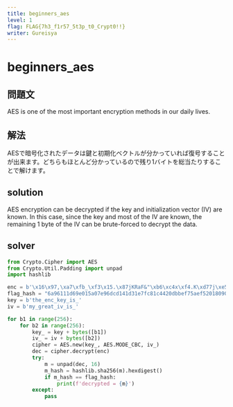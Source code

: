 ```yaml
---
title: beginners_aes    
level: 1          
flag: FLAG{7h3_f1r57_5t3p_t0_Crypt0!!}
writer: Gureisya      
---
```


# beginners_aes

## 問題文

AES is one of the most important encryption methods in our daily lives.

## 解法
AESで暗号化されたデータは鍵と初期化ベクトルが分かっていれば復号することが出来ます。どちらもほとんど分かっているので残り1バイトを総当たりすることで解けます。

## solution
AES encryption can be decrypted if the key and initialization vector (IV) are known. In this case, since the key and most of the IV are known, the remaining 1 byte of the IV can be brute-forced to decrypt the data.

## solver
```py
from Crypto.Cipher import AES
from Crypto.Util.Padding import unpad
import hashlib

enc = b'\x16\x97,\xa7\xfb_\xf3\x15.\x87jKRaF&"\xb6\xc4x\xf4.K\xd77j\xe5MLI_y\xd96\xf1$\xc5\xa3\x03\x990Q^\xc0\x17M2\x18'
flag_hash = "6a96111d69e015a07e96dcd141d31e7fc81c4420dbbef75aef5201809093210e"
key = b'the_enc_key_is_'
iv = b'my_great_iv_is_'

for b1 in range(256):
    for b2 in range(256):
        key_ = key + bytes([b1])
        iv_ = iv + bytes([b2])
        cipher = AES.new(key_, AES.MODE_CBC, iv_)
        dec = cipher.decrypt(enc)
        try:
            m = unpad(dec, 16)
            m_hash = hashlib.sha256(m).hexdigest()
            if m_hash == flag_hash:
                print(f'decrypted = {m}')
        except:
            pass
```
